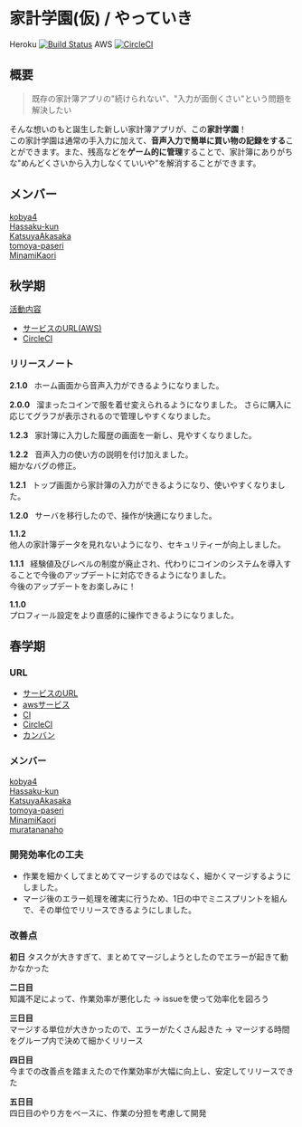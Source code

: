 # 家計学園(仮) / やっていき  
Heroku [![Build Status](https://travis-ci.org/enpitut2017/kakei_gakuen.svg?branch=master)](https://travis-ci.org/enpitut2017/kakei_gakuen)
AWS [![CircleCI](https://circleci.com/gh/enpitut2017/kakei_gakuen/tree/master.svg?style=svg)](https://circleci.com/gh/enpitut2017/kakei_gakuen/tree/master)

## 概要
> 既存の家計簿アプリの"続けられない"、"入力が面倒くさい"という問題を解決したい 

そんな想いのもと誕生した新しい家計簿アプリが、この**家計学園**！  
この家計学園は通常の手入力に加えて、**音声入力で簡単に買い物の記録をする**ことができます。また、残高などを**ゲーム的に管理**することで、家計簿にありがちな"めんどくさいから入力しなくていいや"を解消することができます。  

## メンバー
[kobya4](https://github.com/kobya4)  
[Hassaku-kun](https://github.com/Hassaku-kun)  
[KatsuyaAkasaka](https://github.com/KatsuyaAkasaka)  
[tomoya-paseri](https://github.com/tomoya-paseri)  
[MinamiKaori](https://github.com/MinamiKaori)

## 秋学期

[活動内容](https://docs.google.com/presentation/d/1phSu8RyCM7EW4UvbenHvB6Iw4dSVXNC7gjnAFmQxGgo/edit?usp=sharing)
* [サービスのURL(AWS)](https://kakeigakuen.xyz/)
* [CircleCI](https://circleci.com/gh/enpitut2017/kakei_gakuen/)

### リリースノート
**2.1.0**  
ホーム画面から音声入力ができるようになりました。  

**2.0.0**  
溜まったコインで服を着せ変えられるようになりました。 
さらに購入に応じてグラフが表示されるので管理しやすくなりました。

**1.2.3**  
家計簿に入力した履歴の画面を一新し、見やすくなりました。  

**1.2.2**  
音声入力の使い方の説明を付け加えました。  
細かなバグの修正。  

**1.2.1**  
トップ画面から家計簿の入力ができるようになり、使いやすくなりました。  

**1.2.0**  
サーバを移行したので、操作が快適になりました。  

**1.1.2**  
他人の家計簿データを見れないようになり、セキュリティーが向上しました。  

**1.1.1**  
経験値及びレベルの制度が廃止され、代わりにコインのシステムを導入することで今後のアップデートに対応できるようになりました。  
今後のアップデートをお楽しみに！

**1.1.0**  
プロフィール設定をより直感的に操作できるようになりました。

## 春学期

### URL
* [サービスのURL](https://nameless-springs-98046.herokuapp.com/)
* [awsサービス](https://kakeigakuen.xyz/)
* [CI](https://travis-ci.org/enpitut2017/kakei_gakuen)
* [CircleCI](https://circleci.com/gh/enpitut2017/kakei_gakuen/)
* [カンバン](https://docs.google.com/spreadsheets/d/1gxHxn2aOs5fLqaxsvO0xVdqmIt4NJ-eUuDMCbEAsSuU/edit?usp=sharing)
### メンバー
[kobya4](https://github.com/kobya4)  
[Hassaku-kun](https://github.com/Hassaku-kun)  
[KatsuyaAkasaka](https://github.com/KatsuyaAkasaka)  
[tomoya-paseri](https://github.com/tomoya-paseri)  
[MinamiKaori](https://github.com/MinamiKaori)   
[muratananaho](https://github.com/muratananaho)  

### 開発効率化の工夫
- 作業を細かくしてまとめてマージするのではなく、細かくマージするようにしました。
- マージ後のエラー処理を確実に行うため、1日の中でミニスプリントを組んで、その単位でリリースできるようにしました。

### 改善点
**初日** 
タスクが大きすぎて、まとめてマージしようとしたのでエラーが起きて動かなかった

**二日目**  
知識不足によって、作業効率が悪化した
→ issueを使って効率化を図ろう

**三日目**  
マージする単位が大きかったので、エラーがたくさん起きた
→ マージする時間をグループ内で決めて細かくリリース

**四日目**  
今までの改善点を踏まえたので作業効率が大幅に向上し、安定してリリースできた

**五日目**  
四日目のやり方をベースに、作業の分担を考慮して開発
